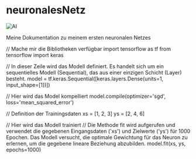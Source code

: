 # neuronalesNetz
![AI](https://github.com/AppNewbie86/neuronalesNetz/assets/101304191/08c7037e-4741-4256-8415-c9af8c8c84b6)

Meine Dokumentation zu meinem ersten neuronalen Netzes


// Mache mir die Bibliotheken verfügbar 
import tensorflow as tf
from tensorflow import keras

// In dieser Zeile wird das Modell definiert. Es handelt sich um ein sequentielles Modell (Sequential), das aus einer einzigen Schicht (Layer) besteht. 
model = tf.keras.Sequential([keras.layers.Dense(units=1, input_shape=[1])])

// Hier wird das Model kompelliert
model.compile(optimizer='sgd', loss='mean_squared_error')

// Definition der Trainingsdaten 
xs = [1, 2, 3]
ys = [2, 4, 6]

// Hier wird das Modell trainiert 
// Die Methode fit wird aufgerufen und verwendet die gegebenen Eingangsdaten ('xs') und Zielwerte ('ys') für 1000 Epochen. Das Modell versucht, die optimale Gewichtung für das Neuron zu erlernen, um die gegebene lineare Beziehung abzubilden.
model.fit(xs, ys, epochs=1000)


